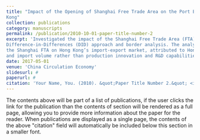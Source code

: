 ```yaml
---
title: "Impact of the Opening of Shanghai Free Trade Area on the Port Economy in Hong
Kong"
collection: publications
category: manuscripts
permalink: /publication/2010-10-01-paper-title-number-2
excerpt: 'Investigated the impact of the Shanghai Free Trade Area (FTA) on Hong Kong’s port economy using a
Difference-in-Differences (DID) approach and border analysis. The analysis revealed a crowding-out effect of
the Shanghai FTA on Hong Kong’s import-export market, attributed to Hong Kong’s dependence on sales
and import volume rather than production innovation and R&D capabilities.'
date: 2017-05-01
venue: 'China Circulation Economy'
slidesurl: #
paperurl: #
citation: 'Your Name, You. (2010). &quot;Paper Title Number 2.&quot; <i>Journal 1</i>. 1(2).'
---
```


The contents above will be part of a list of publications, if the user clicks the link for the publication than the contents of section will be rendered as a full page, allowing you to provide more information about the paper for the reader. When publications are displayed as a single page, the contents of the above "citation" field will automatically be included below this section in a smaller font.
